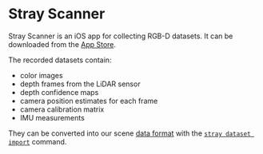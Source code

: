 # Stray Scanner

Stray Scanner is an iOS app for collecting RGB-D datasets. It can be downloaded from the [App Store](https://apps.apple.com/us/app/stray-scanner/id1557051662).

The recorded datasets contain:
- color images
- depth frames from the LiDAR sensor
- depth confidence maps
- camera position estimates for each frame
- camera calibration matrix
- IMU measurements

They can be converted into our scene [data format](/formats/data.md) with the [`stray dataset import`](/commands/dataset.md) command.

